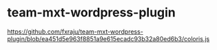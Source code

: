 # team-mxt-wordpress-plugin
https://github.com/fxraju/team-mxt-wordpress-plugin/blob/ea451d5e963f8851a9e615ecadc93b32a80ed6b3/coloris.js
